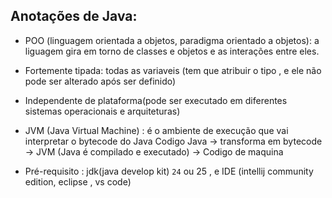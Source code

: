 ## Anotações de Java:

- POO (linguagem orientada a objetos, paradigma orientado a objetos): a liguagem gira em torno de classes e objetos e as interações entre eles.

- Fortemente tipada: todas as variaveis  (tem que atribuir o tipo , e ele não pode ser alterado após ser definido)

- Independente de plataforma(pode ser executado em diferentes sistemas operacionais e arquiteturas)

- JVM (Java Virtual Machine) : é o ambiente de execução que vai interpretar o bytecode do  Java
    Codigo Java  -> transforma em bytecode -> JVM (Java é compilado e executado) -> Codigo de maquina

- Pré-requisito : jdk(java develop kit) `24` ou 25 , e IDE (intellij community edition, eclipse , vs code)